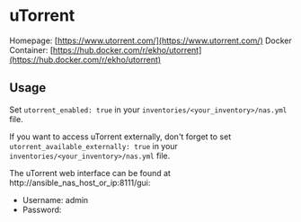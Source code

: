 
# uTorrent

Homepage: [https://www.utorrent.com/](https://www.utorrent.com/)
Docker Container: [https://hub.docker.com/r/ekho/utorrent](https://hub.docker.com/r/ekho/utorrent)

## Usage

Set `utorrent_enabled: true` in your `inventories/<your_inventory>/nas.yml` file.

If you want to access uTorrent externally, don't forget to set `utorrent_available_externally: true` in your `inventories/<your_inventory>/nas.yml` file.

The uTorrent web interface can be found at http://ansible_nas_host_or_ip:8111/gui:

 - Username: admin
 - Password: <leave blank>
